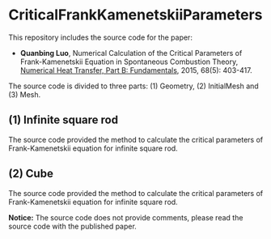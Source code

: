 # CriticalFrankKamenetskiiParameters
 
This repository includes the source code for the paper: 
-  **Quanbing Luo**, Numerical Calculation of the Critical Parameters of Frank-Kamenetskii Equation in Spontaneous Combustion Theory, [Numerical Heat Transfer, Part B: Fundamentals](https://doi.org/10.1080/10407790.2015.1036625),  2015, 68(5): 403-417. 

<!-- [Engineering with Computers](https://doi.org/10.1007/s00366-020-01262-x), 2021 (Published Online) -->

The source code is divided to three parts: (1) Geometry, (2) InitialMesh and (3) Mesh. 

## (1) Infinite square rod

The source code provided the method to calculate the critical parameters of Frank-Kamenetskii equation for infinite square rod. 

 
## (2) Cube

The source code provided the method to calculate the critical parameters of Frank-Kamenetskii equation for infinite square rod. 


**Notice:** The source code does not provide comments, please read the source code with the published paper. 